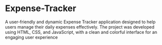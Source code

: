# Expense-Tracker
A user-friendly and dynamic Expense Tracker application designed to help users manage their daily expenses effectively. The project was developed using HTML, CSS, and JavaScript, with a clean and colorful interface for an engaging user experience
